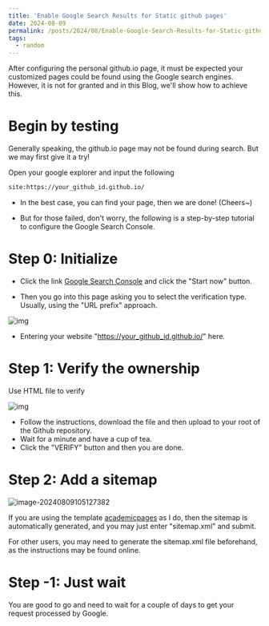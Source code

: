 ```yaml
---
title: 'Enable Google Search Results for Static github pages'
date: 2024-08-09
permalink: /posts/2024/08/Enable-Google-Search-Results-for-Static-github-pages/
tags:
  - random
---
```


After configuring the personal github.io page, it must be expected your customized  pages could be found using the Google search engines. However, it is not for granted and in this Blog, we'll show how to achieve this.

Begin by testing
======

Generally speaking, the github.io page may not be found during search. But we may first give it a try!



Open your google explorer and input the following 

```html
site:https://your_github_id.github.io/
```



* In the best case, you can find your page, then we are done! (Cheers~)



* But for those failed, don't worry, the following is a step-by-step tutorial to configure the Google Search Console.

Step 0:  Initialize
======



* Click the link [Google Search Console](https://search.google.com/search-console/about) and click the "Start now" button.



* Then you go into this page asking you to select the verification type. Usually, using the "URL prefix" approach.

![img](https://charlesqueen.github.io/resources/p14.png)

* Entering your website "https://your_github_id.github.io/" here. 

Step 1: Verify the ownership
======

Use HTML file to verify

![img](https://zelin-wu.github.io/images/google-search-verify-ownship.png)

* Follow the instructions, download the file and then upload to your root of the Github repository.
* Wait for a minute and have a cup of tea.
* Click the "VERIFY" button and then you are done.



Step 2: Add a sitemap
======



![image-20240809105127382](C:\Users\IDEA\AppData\Roaming\Typora\typora-user-images\image-20240809105127382.png)



If you are using the template [academicpages](https://github.com/academicpages/academicpages.github.io) as I do, then the sitemap is automatically generated, and you may just enter "sitemap.xml" and submit.



For other users, you may need to generate the sitemap.xml file beforehand, as the instructions may be found online. 



Step -1: Just wait
======

You are good to go and need to wait for a couple of days to get your request processed by Google.

